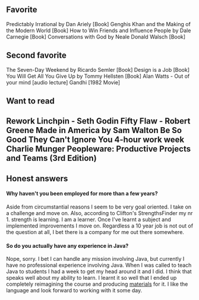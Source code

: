 

## Favorite

Predictably Irrational by Dan Ariely [Book]
Genghis Khan and the Making of the Modern World [Book]
How to Win Friends and Influence People by Dale Carnegie [Book]
Conversations with God by Neale Donald Walsch [Book]

## Second favorite

The Seven-Day Weekend by Ricardo Semler [Book]
Design is a Job [Book]
You Will Get All You Give Up by Tommy Hellsten [Book]
Alan Watts - Out of your mind [audio lecture]
Gandhi [1982 Movie]

## Want to read

Rework
Linchpin - Seth Godin
Fifty Flaw - Robert Greene
Made in America by Sam Walton
Be So Good They Can't Ignore You
4-hour work week
Charlie Munger
Peopleware: Productive Projects and Teams (3rd Edition)
-----

## Honest answers

#### Why haven't you been employed for more than a few years?

Aside from circumstantial reasons I seem to be very goal oriented. I take on a challenge and move on. Also, according to Clifton's StrengthsFinder my nr 1. strength is learning. I am a learner. Once I've learnt a subject and implemented improvements I move on. Regardless a 10 year job is not out of the question at all, I bet there is a company for me out there somewhere.

#### So do you actually have any experience in Java?

Nope, sorry. I bet I can handle any mission involving Java, but currently I have no professional experience involving Java. When I was called to teach Java to students I had a week to get my head around it and I did. I think that speaks well about my ability to learn. I learnt it so well that I ended up completely reimagining the course and producing [materials](http://i200.itcollege.ee/) for it. I like the language and look forward to working with it some day.
